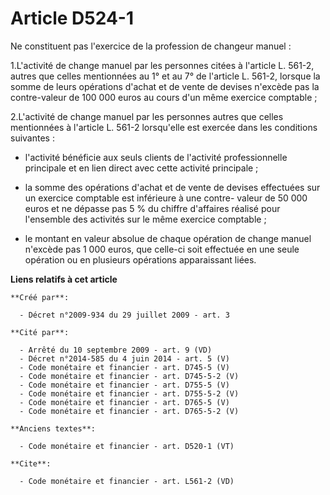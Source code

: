 # Article D524-1

Ne constituent pas l'exercice de la profession de changeur manuel : 

1.L'activité de change manuel par les personnes citées à l'article L. 561-2, autres que celles mentionnées au 1° et au 7° de
l'article L. 561-2, lorsque la somme de leurs opérations d'achat et de vente de devises n'excède pas la contre-valeur de 100
000 euros au cours d'un même exercice comptable ; 

2.L'activité de change manuel par les personnes autres que celles mentionnées à l'article L. 561-2 lorsqu'elle est exercée
dans les conditions suivantes :

- l'activité bénéficie aux seuls clients de l'activité professionnelle principale et en lien direct avec cette activité
principale ;

- la somme des opérations d'achat et de vente de devises effectuées sur un exercice comptable est inférieure à une contre-
valeur de 50 000 euros et ne dépasse pas 5 % du chiffre d'affaires réalisé pour l'ensemble des activités sur le même exercice
comptable ;

- le montant en valeur absolue de chaque opération de change manuel n'excède pas 1 000 euros, que celle-ci soit effectuée en
une seule opération ou en plusieurs opérations apparaissant liées.

**Liens relatifs à cet article**

	**Créé par**:

	  - Décret n°2009-934 du 29 juillet 2009 - art. 3

	**Cité par**:

	  - Arrêté du 10 septembre 2009 - art. 9 (VD)
	  - Décret n°2014-585 du 4 juin 2014 - art. 5 (V)
	  - Code monétaire et financier - art. D745-5 (V)
	  - Code monétaire et financier - art. D745-5-2 (V)
	  - Code monétaire et financier - art. D755-5 (V)
	  - Code monétaire et financier - art. D755-5-2 (V)
	  - Code monétaire et financier - art. D765-5 (V)
	  - Code monétaire et financier - art. D765-5-2 (V)

	**Anciens textes**:

	  - Code monétaire et financier - art. D520-1 (VT)

	**Cite**:

	  - Code monétaire et financier - art. L561-2 (VD)
